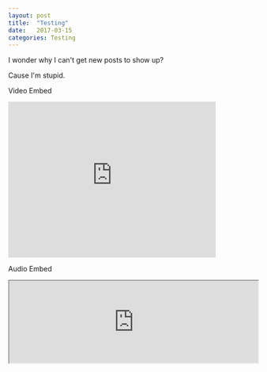 ```yaml
---
layout: post
title:  "Testing"
date:   2017-03-15
categories: Testing
---
```


I wonder why I can't get new posts to show up?

Cause I'm stupid.

Video Embed

<iframe width="420" height="315" src="http://www.youtube.com/embed/dQw4w9WgXcQ" frameborder="0" allowfullscreen></iframe>

<br>

Audio Embed
<br>
<iframe width="100%" height="166" src="https://w.soundcloud.com/player/?url=https%3A//api.soundcloud.com/tracks/302405036" ></iframe>
